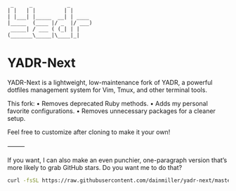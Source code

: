      _     _           _
    | |   | |         | |
    | |___| |_____  __| | ____
    |_____  (____ |/ _  |/ ___)
     _____| / ___ ( (_| | |
    (_______\_____|\____|_|

YADR-Next
=========

YADR-Next is a lightweight, low-maintenance fork of YADR, a powerful dotfiles management system for Vim, Tmux, and other terminal tools.

This fork:
•	Removes deprecated Ruby methods.
•	Adds my personal favorite configurations.
•	Removes unnecessary packages for a cleaner setup.

Feel free to customize after cloning to make it your own!

⸻

If you want, I can also make an even punchier, one-paragraph version that’s more likely to grab GitHub stars. Do you want me to do that?

```bash
curl -fsSL https://raw.githubusercontent.com/dainmiller/yadr-next/master/install.sh | sh
```
